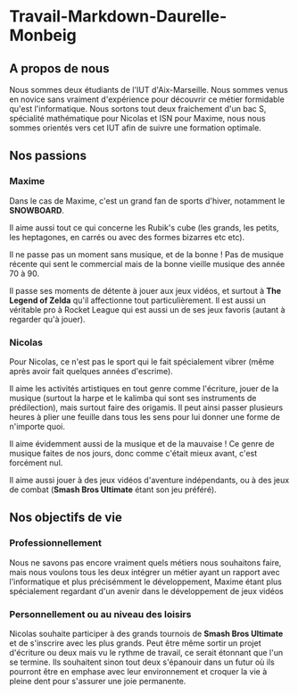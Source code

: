 # Travail-Markdown-Daurelle-Monbeig

## A propos de nous

Nous sommes deux étudiants de l'IUT d'Aix-Marseille. Nous sommes venus en novice sans vraiment d'expérience pour découvrir ce métier formidable qu'est l'informatique. Nous sortons tout deux fraichement d'un bac S, spécialité mathématique pour Nicolas et ISN pour Maxime, nous nous sommes orientés vers cet IUT afin de suivre une formation optimale.

## Nos passions

### Maxime
Dans le cas de Maxime, c'est un grand fan de sports d'hiver, notamment le **SNOWBOARD**.

Il aime aussi tout ce qui concerne les Rubik's cube (les grands, les petits, les heptagones, en carrés ou avec des formes bizarres etc etc). 

Il ne passe pas un moment sans musique, et de la bonne ! Pas de musique récente qui sent le commercial mais de la bonne vieille musique des année 70 à 90. 

Il passe ses moments de détente à jouer aux jeux vidéos, et surtout à **The Legend of Zelda** qu'il affectionne tout particulièrement. Il est aussi un véritable pro à Rocket League qui est aussi un de ses jeux favoris (autant à regarder qu'à jouer).

### Nicolas
Pour Nicolas, ce n'est pas le sport qui le fait spécialement vibrer (même après avoir fait quelques années d'escrime). 

Il aime les activités artistiques en tout genre comme l'écriture, jouer de la musique (surtout la harpe et le kalimba qui sont ses instruments de prédilection), mais surtout faire des origamis. Il peut ainsi passer plusieurs heures à plier une feuille dans tous les sens pour lui donner une forme de n'importe quoi. 

Il aime évidemment aussi de la musique et de la mauvaise ! Ce genre de musique faites de nos jours, donc comme c'était mieux avant, c'est forcément nul. 

Il aime aussi jouer à des jeux vidéos d'aventure indépendants, ou à des jeux de combat (**Smash Bros Ultimate** étant son jeu préféré). 

## Nos objectifs de vie

### Professionnellement

Nous ne savons pas encore vraiment quels métiers nous souhaitons faire, mais nous voulons tous les deux intégrer un métier ayant un rapport avec l'informatique et plus précisémment le développement, Maxime étant plus spécialement regardant d'un avenir dans le développement de jeux vidéos

### Personnellement ou au niveau des loisirs

Nicolas souhaite participer à des grands tournois de **Smash Bros Ultimate** et de s'inscrire avec les plus grands. Peut être même sortir un projet d'écriture ou deux mais vu le rythme de travail, ce serait étonnant que l'un se termine. 
Ils souhaitent sinon tout deux s'épanouir dans un futur où ils pourront être en emphase avec leur environnement et croquer la vie à pleine dent pour s'assurer une joie permanente.
